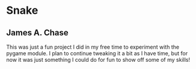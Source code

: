 # Snake
## James A. Chase

This was just a fun project I did in my free time to experiment with the pygame module. I plan to continue tweaking it a bit as I have time, but for now it was just something I could do for fun to show off some of my skills!